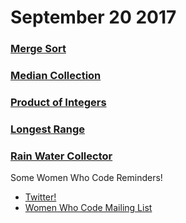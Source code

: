 # September 20 2017
### [Merge Sort](https://github.com/WomenWhoCodeNYC/Algorithms/blob/master/challenges/mergeSort/mergeSort.md)
### [Median Collection](https://github.com/WomenWhoCodeNYC/Algorithms/blob/master/challenges/medianCollection/medianCollection.md)
### [Product of Integers](https://github.com/WomenWhoCodeNYC/Algorithms/blob/master/challenges/productOfIntegers/productOfIntegers.md)
### [Longest Range](https://github.com/WomenWhoCodeNYC/Algorithms/blob/master/challenges/longestRange/longestRange.md)
### [Rain Water Collector](https://github.com/WomenWhoCodeNYC/Algorithms/blob/master/challenges/rainWaterCollector/rainWaterCollector.md)


Some Women Who Code Reminders!

* [Twitter!](https://twitter.com/WomenWhoCodeNYC)
* [Women Who Code Mailing List](https://www.womenwhocode.com/)
